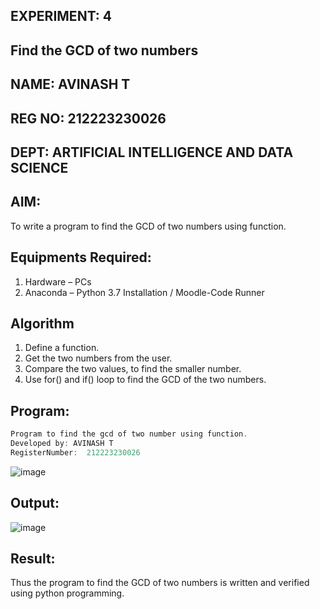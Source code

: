 ## EXPERIMENT: 4
## Find the GCD of two numbers
## NAME: AVINASH T
## REG NO: 212223230026
## DEPT: ARTIFICIAL INTELLIGENCE AND DATA SCIENCE

## AIM:
To write a program to find the GCD of two numbers using function.

## Equipments Required:
1. Hardware – PCs
2. Anaconda – Python 3.7 Installation / Moodle-Code Runner

## Algorithm
1. Define a function.
2. Get the two numbers from the user.
3. Compare the two values, to find the smaller number.
4. Use for() and if() loop to find the GCD of the two numbers.

## Program:
```c
Program to find the gcd of two number using function.
Developed by: AVINASH T
RegisterNumber:  212223230026
```
![image](https://github.com/AVINASH05T/GCD-of-two-numbers/assets/151514286/1af0bad5-368c-46a6-8e92-67cb408811ab)

## Output:

![image](https://github.com/AVINASH05T/GCD-of-two-numbers/assets/151514286/87c1030d-2727-49ab-8852-9f2ce5e4ce01)

## Result:
Thus the program to find the GCD of two numbers is written and verified using python programming.
